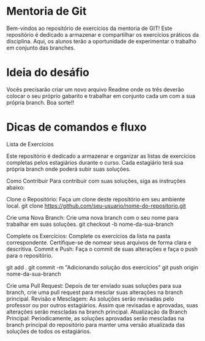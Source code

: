 # Mentoria de Git
Bem-vindos ao repositório de exercícios da mentoria de GIT!  Este repositório é dedicado a armazenar e compartilhar os exercícios práticos da disciplina. Aqui, os alunos terão a oportunidade de experimentar o trabalho em conjunto das branches.

# Ideia do desáfio 
Vocês precisarão criar um novo arquivo Readme onde os três deverão colocar o seu próprio gabarito e trabalhar em conjunto cada um com a sua própria branch. Boa sorte!! 

# Dicas de comandos e fluxo
Lista de Exercícios 

Este repositório é dedicado a armazenar e organizar as listas de exercícios completas pelos estagiários durante o curso. Cada estagiário terá sua própria branch onde poderá subir suas soluções.

Como Contribuir
Para contribuir com suas soluções, siga as instruções abaixo:

Clone o Repositório: Faça um clone deste repositório em seu ambiente local.
git clone https://github.com/seu-usuario/nome-do-repositorio.git

Crie uma Nova Branch: Crie uma nova branch com o seu nome para trabalhar em suas soluções.
git checkout -b nome-da-sua-branch

Complete os Exercícios: Complete os exercícios da lista na pasta correspondente. Certifique-se de nomear seus arquivos de forma clara e descritiva.
Commit e Push: Faça o commit de suas alterações e faça o push para o repositório.

git add .
git commit -m "Adicionando solução dos exercícios"
git push origin nome-da-sua-branch

Crie uma Pull Request: Depois de ter enviado suas soluções para sua branch, crie uma pull request para mesclar suas alterações na branch principal.
Revisão e Mesclagem: As soluções serão revisadas pelo professor ou por outros estagiários. Assim que revisadas e aprovadas, suas alterações serão mescladas na branch principal.
Atualização da Branch Principal: Periodicamente, as soluções aprovadas serão mescladas na branch principal do repositório para manter uma versão atualizada das soluções de todos os estagiários.
